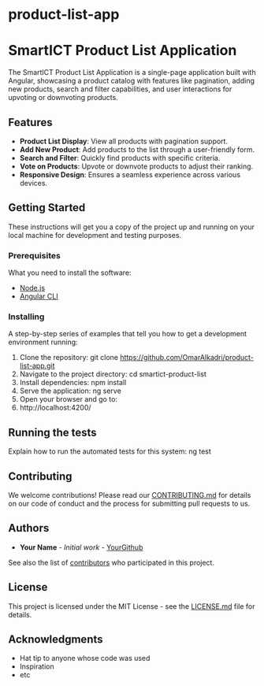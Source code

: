 # product-list-app
# SmartICT Product List Application

The SmartICT Product List Application is a single-page application built with Angular, showcasing a product catalog with features like pagination, adding new products, search and filter capabilities, and user interactions for upvoting or downvoting products.

## Features

- **Product List Display**: View all products with pagination support.
- **Add New Product**: Add products to the list through a user-friendly form.
- **Search and Filter**: Quickly find products with specific criteria.
- **Vote on Products**: Upvote or downvote products to adjust their ranking.
- **Responsive Design**: Ensures a seamless experience across various devices.

## Getting Started

These instructions will get you a copy of the project up and running on your local machine for development and testing purposes.

### Prerequisites

What you need to install the software:

- [Node.js](https://nodejs.org/en/)
- [Angular CLI](https://angular.io/cli)

### Installing

A step-by-step series of examples that tell you how to get a development environment running:

1. Clone the repository:
git clone https://github.com/OmarAlkadri/product-list-app.git
3. Navigate to the project directory:
cd smartict-product-list
3. Install dependencies:
npm install
4. Serve the application:
ng serve
5. Open your browser and go to:
6. http://localhost:4200/
## Running the tests

Explain how to run the automated tests for this system:
ng test

## Contributing

We welcome contributions! Please read our [CONTRIBUTING.md](CONTRIBUTING.md) for details on our code of conduct and the process for submitting pull requests to us.

## Authors

- **Your Name** - *Initial work* - [YourGithub](https://github.com/YourUsername)

See also the list of [contributors](https://github.com/yourrepositorylink/contributors) who participated in this project.

## License

This project is licensed under the MIT License - see the [LICENSE.md](LICENSE.md) file for details.

## Acknowledgments

- Hat tip to anyone whose code was used
- Inspiration
- etc




